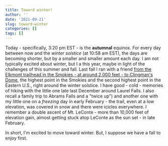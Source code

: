 ```yaml
---
title: Toward winter!
author: ''
date: '2021-09-21'
slug: toward-winter
categories: []
tags: []
---
```


Today - specifically, 3:20 pm EST - is the **autumnal** equinox. For every day between now and the *winter solstice* (at 10:58 am EST), the days are becoming shorter, but by a smaller and smaller amount each day. I am not typically excited about winter, but I a this year, maybe in light of the challenges of this summer and fall. Last fall I ran with a friend [from the Elkmont trailhead in the Smokies - at around 2,000 feet - to Clingman's Dome](https://joshuamrosenberg.com/post/2020/12/24/elkmont-campground-to-clingman-s-dome/), the highest point in the Smokies and the second highest point in the Eastern U.S., right around the winter solstice. I have good - cold - memories of hiking with the little one late last December around Laurel Falls. I also recall a family trip to Abrams Falls and a "twice up") and another one with my little one on a _freezing_ day in early February - the trail, even at a low elevation, was covered in snow and there were icicles everywhere. I remember a double ascent of Mt. LeConte - more than 10,000 feet of elevation gain, almost getting stuck atop LeConte as the sun set - in late February.

In short, I'm excited to move toward winter. But, I suppose we have a fall to enjoy first.